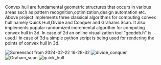 Convex hull are fundamental geometric structures that occurs in various areas such as pattern recognition,optimization,design automation etc.
Above project implements three classical algorithms for computing convex hull namely Quick Hull,Divide and Conquer and Grahams Scan.
It also implements popular randomized incremental algorithm for computing convex hull in 3d.
In case of 2d an online visualization tool "geodeb.h" is used.I
In case of 3d a simple python script is being used for rendering the points of convex hull in 3d.

![Screenshot from 2024-02-22 16-28-32](https://github.com/Hrtoimukra/Convexhull/assets/30091580/a5c226b7-b6fc-42c6-a660-ae73aac5a8ae)
![divide_conquer](https://github.com/Hrtoimukra/Convexhull/assets/30091580/10cc7592-dd1b-4f5f-b6f4-35a127c0b096)
![Graham_scan](https://github.com/Hrtoimukra/Convexhull/assets/30091580/174d010c-1025-437e-a764-8e901d04b1ab)
![quick_hull](https://github.com/Hrtoimukra/Convexhull/assets/30091580/fd9445c1-1072-4a70-b829-fa0807835c4c)

